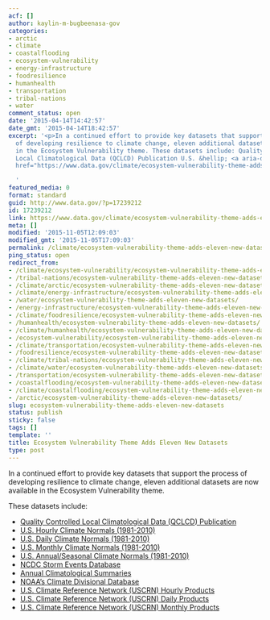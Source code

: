 ```yaml
---
acf: []
author: kaylin-m-bugbeenasa-gov
categories:
- arctic
- climate
- coastalflooding
- ecosystem-vulnerability
- energy-infrastructure
- foodresilience
- humanhealth
- transportation
- tribal-nations
- water
comment_status: open
date: '2015-04-14T14:42:57'
date_gmt: '2015-04-14T18:42:57'
excerpt: '<p>In a continued effort to provide key datasets that support the process
  of developing resilience to climate change, eleven additional datasets are now available
  in the Ecosystem Vulnerability theme. These datasets include: Quality Controlled
  Local Climatological Data (QCLCD) Publication U.S. &hellip; <a aria-describedby="post-title-17239212"
  href="https://www.data.gov/climate/ecosystem-vulnerability-theme-adds-eleven-new-datasets/">Continued</a></p>

  '
featured_media: 0
format: standard
guid: http://www.data.gov/?p=17239212
id: 17239212
link: https://www.data.gov/climate/ecosystem-vulnerability-theme-adds-eleven-new-datasets/
meta: []
modified: '2015-11-05T12:09:03'
modified_gmt: '2015-11-05T17:09:03'
permalink: /climate/ecosystem-vulnerability-theme-adds-eleven-new-datasets/
ping_status: open
redirect_from:
- /climate/ecosystem-vulnerability/ecosystem-vulnerability-theme-adds-eleven-new-datasets/
- /tribal-nations/ecosystem-vulnerability-theme-adds-eleven-new-datasets/
- /climate/arctic/ecosystem-vulnerability-theme-adds-eleven-new-datasets/
- /climate/energy-infrastructure/ecosystem-vulnerability-theme-adds-eleven-new-datasets/
- /water/ecosystem-vulnerability-theme-adds-eleven-new-datasets/
- /energy-infrastructure/ecosystem-vulnerability-theme-adds-eleven-new-datasets/
- /climate/foodresilience/ecosystem-vulnerability-theme-adds-eleven-new-datasets/
- /humanhealth/ecosystem-vulnerability-theme-adds-eleven-new-datasets/
- /climate/humanhealth/ecosystem-vulnerability-theme-adds-eleven-new-datasets/
- /ecosystem-vulnerability/ecosystem-vulnerability-theme-adds-eleven-new-datasets/
- /climate/transportation/ecosystem-vulnerability-theme-adds-eleven-new-datasets/
- /foodresilience/ecosystem-vulnerability-theme-adds-eleven-new-datasets/
- /climate/tribal-nations/ecosystem-vulnerability-theme-adds-eleven-new-datasets/
- /climate/water/ecosystem-vulnerability-theme-adds-eleven-new-datasets/
- /transportation/ecosystem-vulnerability-theme-adds-eleven-new-datasets/
- /coastalflooding/ecosystem-vulnerability-theme-adds-eleven-new-datasets/
- /climate/coastalflooding/ecosystem-vulnerability-theme-adds-eleven-new-datasets/
- /arctic/ecosystem-vulnerability-theme-adds-eleven-new-datasets/
slug: ecosystem-vulnerability-theme-adds-eleven-new-datasets
status: publish
sticky: false
tags: []
template: ''
title: Ecosystem Vulnerability Theme Adds Eleven New Datasets
type: post
---
```

In a continued effort to provide key datasets that support the process of developing resilience to climate change, eleven additional datasets are now available in the Ecosystem Vulnerability theme.


These datasets include:


* [Quality Controlled Local Climatological Data (QCLCD) Publication](http://catalog.data.gov/dataset/quality-controlled-local-climatological-data-qclcd-publication)
* [U.S. Hourly Climate Normals (1981-2010)](http://catalog.data.gov/dataset/u-s-hourly-climate-normals-1981-2010)
* [U.S. Daily Climate Normals (1981-2010)](http://catalog.data.gov/dataset/u-s-daily-climate-normals-1981-2010)
* [U.S. Monthly Climate Normals (1981-2010)](http://catalog.data.gov/dataset/u-s-monthly-climate-normals-1981-2010)
* [U.S. Annual/Seasonal Climate Normals (1981-2010)](http://catalog.data.gov/dataset/u-s-annual-seasonal-climate-normals-1981-2010)
* [NCDC Storm Events Database](http://catalog.data.gov/dataset/ncdc-storm-events-database)
* [Annual Climatological Summaries](http://catalog.data.gov/dataset/annual-climatological-summaries)
* [NOAA’s Climate Divisional Database](http://catalog.data.gov/dataset/noaas-climate-divisional-database)
* [U.S. Climate Reference Network (USCRN) Hourly Products](http://catalog.data.gov/dataset/u-s-climate-reference-network-uscrn-hourly-products)
* [U.S. Climate Reference Network (USCRN) Daily Products](http://catalog.data.gov/dataset/u-s-climate-reference-network-uscrn-daily-products)
* [U.S. Climate Reference Network (USCRN) Monthly Products](http://catalog.data.gov/dataset/u-s-climate-reference-network-uscrn-monthly-products)


